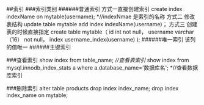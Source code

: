 ##索引
###索引类别
######普通索引
      方式一直接创建索引 
      create index indexName on mytable(username);  *//indexNmae 是索引的名称
      方式二 修改表结构
      update table mytable add index indexName(username)；
      方式三 创建表的时候直接指定
      create table mytable（
       id int not null，
       username varchar（16） not null，
       index username_index(username)
       );
######唯一索引
       该列的值唯一
######主键索引

###查看索引
          show index from table_name;   *//查看表索引*
          show index from mysql.innodb_index_stats a where a.database_name='数据库名';   *//查看数据库索引

###删除索引
       alter table products drop index index_name;
       drop index index_name on mytable;
       


         
 
